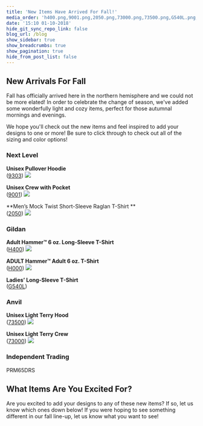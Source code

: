 ```yaml
---
title: 'New Items Have Arrived For Fall!'
media_order: 'h400.png,9001.png,2050.png,73000.png,73500.png,G540L.png,9303.png,H000.png'
date: '15:10 01-10-2018'
hide_git_sync_repo_link: false
blog_url: /blog
show_sidebar: true
show_breadcrumbs: true
show_pagination: true
hide_from_post_list: false
---
```


## New Arrivals For Fall
Fall has officially arrived here in the northern hemisphere and we could not be more elated! In order to celebrate the change of season, we've added some wonderfully light and cozy items, perfect for those autumnal mornings and evenings. 

We hope you'll check out the new items and feel inspired to add your designs to one or more! Be sure to click through to check out all of the sizing and color options! 

### Next Level

**Unisex Pullover Hoodie**<br>
([9303](https://printaura.com/product-view/?v=1&hdn=NTg3))
![](9303.png)

**Unisex Crew with Pocket**<br>
([9001](https://printaura.com/product-view/?v=1&hdn=NTg4))
![](9001.png)

**Men’s Mock Twist Short-Sleeve Raglan T-Shirt **<br>
([2050](https://printaura.com/product-view/?v=1&hdn=NTg5))
![](2050.png)

### Gildan
**Adult Hammer™ 6 oz. Long-Sleeve T-Shirt**<br>
([H400](https://printaura.com/product-view/?v=1&hdn=NTky))
![](h400.png)

**ADULT Hammer™ Adult 6 oz. T-Shirt**<br>
([H000](https://printaura.com/product-view/?v=1&hdn=NTk1))
![](H000.png)

**Ladies’ Long-Sleeve T-Shirt**<br>
([G540L](https://printaura.com/product-view/?v=1&hdn=NTk0))

### Anvil
**Unisex Light Terry Hood** <br>
([73500](https://printaura.com/product-view/?v=1&hdn=NTk2))
![](73500.png)

**Unisex Light Terry Crew**<br>
([73000](https://printaura.com/product-view/?v=1&hdn=NTk3))
![](73000.png)


### Independent Trading
PRM65DRS

## What Items Are You Excited For?
Are you excited to add your designs to any of these new items? If so, let us know which ones down below! If you were hoping to see something different in our fall line-up, let us know what you want to see! 